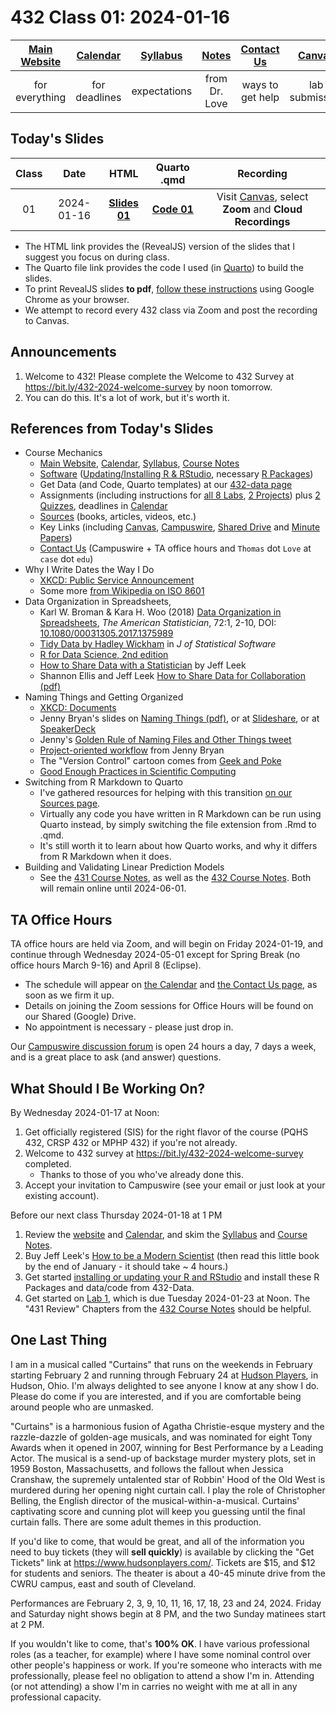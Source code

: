 # 432 Class 01: 2024-01-16

[Main Website](https://thomaselove.github.io/432-2024/) | [Calendar](https://thomaselove.github.io/432-2024/calendar.html) | [Syllabus](https://thomaselove.github.io/432-syllabus-2024/) | [Notes](https://thomaselove.github.io/432-notes/) | [Contact Us](https://thomaselove.github.io/432-2024/contact.html) | [Canvas](https://canvas.case.edu) | [Data and Code](https://github.com/THOMASELOVE/432-data) | [Sources](https://github.com/THOMASELOVE/432-classes-2024/tree/main/sources)
:-----------: | :--------------: | :----------: | :---------: | :-------------: | :-----------: | :------------: |:------:
for everything | for deadlines | expectations | from Dr. Love | ways to get help | lab submission | for downloads | to read

## Today's Slides

Class | Date | HTML | Quarto .qmd | Recording
:---: | :--------: | :------: | :------: | :-------------:
01 | 2024-01-16 | **[Slides 01](https://thomaselove.github.io/432-slides-2024/slides01.html)** | **[Code 01](https://github.com/THOMASELOVE/432-slides-2024/blob/main/slides01.qmd)** | Visit [Canvas](https://canvas.case.edu/), select **Zoom** and **Cloud Recordings**

- The HTML link provides the (RevealJS) version of the slides that I suggest you focus on during class.
- The Quarto file link provides the code I used (in [Quarto](https://quarto.org/)) to build the slides.
- To print RevealJS slides **to pdf**, [follow these instructions](https://quarto.org/docs/presentations/revealjs/presenting.html#print-to-pdf) using Google Chrome as your browser.
- We attempt to record every 432 class via Zoom and post the recording to Canvas.

## Announcements
 
1. Welcome to 432! Please complete the Welcome to 432 Survey at <https://bit.ly/432-2024-welcome-survey> by noon tomorrow. 
2. You can do this. It's a lot of work, but it's worth it.

## References from Today's Slides

- Course Mechanics
    - [Main Website](https://thomaselove.github.io/432-2024/), [Calendar](https://thomaselove.github.io/432-2024/calendar.html), [Syllabus](https://thomaselove.github.io/432-syllabus-2024/), [Course Notes](https://thomaselove.github.io/432-notes/)
    - [Software](https://thomaselove.github.io/432-2024/software.html) ([Updating/Installing R & RStudio](https://thomaselove.github.io/432-2024/software.html#installing-r-and-rstudio), necessary [R Packages](https://thomaselove.github.io/432-2024/software.html#r-packages-to-install))
    - Get Data (and Code, Quarto templates) at our [432-data page](https://github.com/THOMASELOVE/432-data)
    - Assignments (including instructions for [all 8 Labs](https://thomaselove.github.io/432-2024/lab1.html), [2 Projects](https://thomaselove.github.io/432-2024/projA.html)) plus [2 Quizzes](https://thomaselove.github.io/432-2024/quiz1.html), deadlines in [Calendar](https://thomaselove.github.io/432-2024/calendar.html)
    - [Sources](https://github.com/THOMASELOVE/432-sources) (books, articles, videos, etc.)
    - Key Links (including [Canvas](https://canvas.case.edu/), [Campuswire](https://campuswire.com/), [Shared Drive](https://docs.google.com/document/d/1APMyDFUan1jQJPnNxq-_edE4IDpa-djbxCU0KdNfgFk/edit?usp=sharing) and [Minute Papers](https://github.com/THOMASELOVE/432-minute-2024))
    - [Contact Us](https://thomaselove.github.io/432-2024/contact.html) (Campuswire + TA office hours and `Thomas` dot `Love` at `case` dot `edu`)
- Why I Write Dates the Way I Do
    - [XKCD: Public Service Announcement](https://xkcd.com/1179/)
    - Some more [from Wikipedia on ISO 8601](https://en.wikipedia.org/wiki/ISO_8601)
- Data Organization in Spreadsheets, 
    - Karl W. Broman & Kara H. Woo (2018) [Data Organization in Spreadsheets]([pdf/Broman_and_Woo_2018_Data_Organization_in_Spreadsheets.pdf](https://github.com/THOMASELOVE/432-sources/pdf/Broman_and_Woo_2018_Data_Organization_in_Spreadsheets.pdf)), *The American Statistician*, 72:1, 2-10, DOI: [10.1080/00031305.2017.1375989](https://doi.org/10.1080/00031305.2017.1375989)
    - [Tidy Data by Hadley Wickham](https://www.jstatsoft.org/article/view/v059i10) in *J of Statistical Software*
    - [R for Data Science, 2nd edition](https://r4ds.hadley.nz/)
    - [How to Share Data with a Statistician](https://github.com/jtleek/datasharing) by Jeff Leek
    - Shannon Ellis and Jeff Leek [How to Share Data for Collaboration (pdf)](https://peerj.com/preprints/3139v5.pdf)
- Naming Things and Getting Organized
    - [XKCD: Documents](https://xkcd.com/1459/)
    - Jenny Bryan's slides on [Naming Things (pdf)](http://www2.stat.duke.edu/~rcs46/lectures_2015/01-markdown-git/slides/naming-slides/naming-slides.pdf), or at [Slideshare](https://www.slideshare.net/milkers/naming-things), or at [SpeakerDeck](https://speakerdeck.com/jennybc/how-to-name-files)
    - Jenny's [Golden Rule of Naming Files and Other Things tweet](https://twitter.com/jennybryan/status/807805087544328192?lang=en)
    - [Project-oriented workflow](https://www.tidyverse.org/blog/2017/12/workflow-vs-script/) from Jenny Bryan
    - The "Version Control" cartoon comes from [Geek and Poke](https://geek-and-poke.com/)
    - [Good Enough Practices in Scientific Computing](http://bit.ly/good-enuff)
- Switching from R Markdown to Quarto
    - I've gathered resources for helping with this transition [on our Sources page](https://github.com/THOMASELOVE/432-sources).
    - Virtually any code you have written in R Markdown can be run using Quarto instead, by simply switching the file extension from .Rmd to .qmd.
    - It's still worth it to learn about how Quarto works, and why it differs from R Markdown when it does.
- Building and Validating Linear Prediction Models
    - See the [431 Course Notes](https://thomaselove.github.io/431-notes/), as well as the [432 Course Notes](https://thomaselove.github.io/432-notes/). Both will remain online until 2024-06-01.

## TA Office Hours

TA office hours are held via Zoom, and will begin on Friday 2024-01-19, and continue through Wednesday 2024-05-01 except for Spring Break (no office hours March 9-16) and April 8 (Eclipse).

- The schedule will appear on [the Calendar](https://thomaselove.github.io/432-2024/calendar.html) and [the Contact Us page](https://thomaselove.github.io/432-2024/contact.html), as soon as we firm it up. 
- Details on joining the Zoom sessions for Office Hours will be found on our Shared (Google) Drive.
- No appointment is necessary - please just drop in.

Our [Campuswire discussion forum](https://campuswire.com/) is open 24 hours a day, 7 days a week, and is a great place to ask (and answer) questions.

## What Should I Be Working On?

By Wednesday 2024-01-17 at Noon:

1. Get officially registered (SIS) for the right flavor of the course (PQHS 432, CRSP 432 or MPHP 432) if you're not already.
2. Welcome to 432 survey at <https://bit.ly/432-2024-welcome-survey> completed. 
    - Thanks to those of you who've already done this.
3. Accept your invitation to Campuswire (see your email or just look at your existing account).

Before our next class Thursday 2024-01-18 at 1 PM

1. Review the [website](https://thomaselove.github.io/432-2024/) and [Calendar](https://thomaselove.github.io/432-2024/calendar.html), and skim the [Syllabus](https://thomaselove.github.io/432-syllabus-2024/) and [Course Notes](https://thomaselove.github.io/432-notes/).
2. Buy Jeff Leek's [How to be a Modern Scientist](https://leanpub.com/modernscientist) (then read this little book by the end of January - it should take ~ 4 hours.)
3. Get started [installing or updating your R and RStudio](https://thomaselove.github.io/432-2024/software.html) and install these R Packages and data/code from 432-Data.
4. Get started on [Lab 1](https://thomaselove.github.io/432-2024/lab1.html), which is due Tuesday 2024-01-23 at Noon. The "431 Review" Chapters from the [432 Course Notes](https://thomaselove.github.io/432-notes/) should be helpful.

## One Last Thing

I am in a musical called "Curtains" that runs on the weekends in February starting February 2 and running through February 24 at [Hudson Players](https://www.hudsonplayers.com/now-playing), in Hudson, Ohio. I'm always delighted to see anyone I know at any show I do. Please do come if you are interested, and if you are comfortable being around people who are unmasked. 

"Curtains" is a harmonious fusion of Agatha Christie-esque mystery and the razzle-dazzle of golden-age musicals, and was nominated for eight Tony Awards when it opened in 2007, winning for Best Performance by a Leading Actor. The musical is a send-up of backstage murder mystery plots, set in 1959 Boston, Massachusetts, and follows the fallout when Jessica Cranshaw, the supremely untalented star of Robbin' Hood of the Old West is murdered during her opening night curtain call. I play the role of Christopher Belling, the English director of the musical-within-a-musical. Curtains' captivating score and cunning plot will keep you guessing until the final curtain falls. There are some adult themes in this production.

If you'd like to come, that would be great, and all of the information you need to buy tickets (they will **sell quickly**) is available by clicking the "Get Tickets" link at <https://www.hudsonplayers.com/>. Tickets are $15, and $12 for students and seniors. The theater is about a 40-45 minute drive from the CWRU campus, east and south of Cleveland.

Performances are February 2, 3, 9, 10, 11, 16, 17, 18, 23 and 24, 2024. Friday and Saturday night shows begin at 8 PM, and the two Sunday matinees start at 2 PM.

If you wouldn't like to come, that's **100% OK**. I have various professional roles (as a teacher, for example) where I have some nominal control over other people's happiness or work. If you're someone who interacts with me professionally, please feel no obligation to attend a show I'm in. Attending (or not attending) a show I'm in carries no weight with me at all in any professional capacity.
